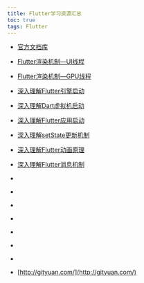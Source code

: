 ```yaml
---
title: Flutter学习资源汇总
toc: true
tags: Flutter
---
```





- [官方文档库](https://github.com/flutter/flutter/wiki/)

- [Flutter渲染机制—UI线程](http://gityuan.com/2019/06/15/flutter_ui_draw/)
- [Flutter渲染机制—GPU线程](http://gityuan.com/2019/06/16/flutter_gpu_draw/)
- [深入理解Flutter引擎启动](http://gityuan.com/2019/06/22/flutter_booting/)
- [深入理解Dart虚拟机启动](http://gityuan.com/2019/06/23/dart-vm/)
- [深入理解Flutter应用启动](http://gityuan.com/2019/06/29/flutter_run_app/)
- [深入理解setState更新机制](http://gityuan.com/2019/07/06/flutter_set_state/)
- [深入理解Flutter动画原理](http://gityuan.com/2019/07/13/flutter_animator/)
- [深入理解Flutter消息机制](http://gityuan.com/2019/07/20/flutter_message_loop/)
- []()
- []()
- []()
- []()
- []()
- []()
- []()


- [http://gityuan.com/](http://gityuan.com/)